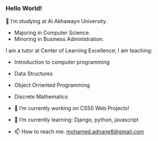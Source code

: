 ### Hello World!

🏫 I’m studying at Al Akhawayn University.
- Majoring in Computer Science. 
- Minoring in Business Administration.

I am a tutor at Center of Learning Excellence; I am teaching:
- Introduction to computer programming 
- Data Structures
- Object Orriented Programming
- Discrete Mathematics

- 🔭 I’m currently working on CS50 Web Projects!
- 🌱 I’m currently learning: Django, python, javascript
- 📫 How to reach me: mohamed.adnane8@gmail.com
